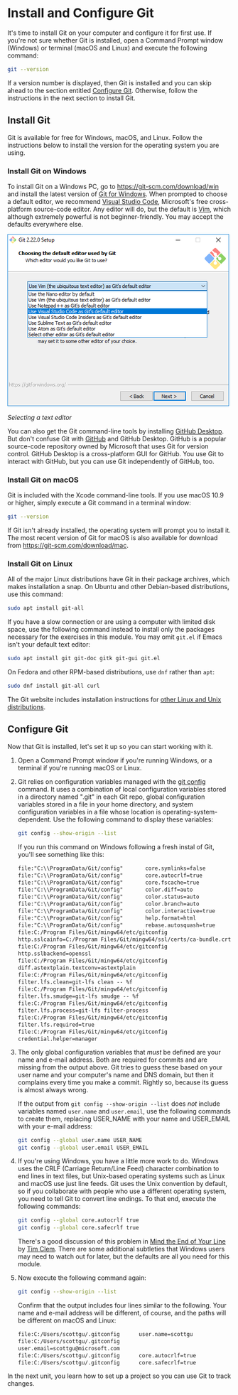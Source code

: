 # Install and Configure Git

It's time to install Git on your computer and configure it for first use. If you're not sure whether Git is installed, open a Command Prompt window (Windows) or terminal (macOS and Linux) and execute the following command:

```bash
git --version
```

If a version number is displayed, then Git is installed and you can skip ahead to the section entitled [Configure Git](#configure-git). Otherwise, follow the instructions in the next section to install Git.

## Install Git 

Git is available for free for Windows, macOS, and Linux. Follow the instructions below to install the version for the operating system you are using.

### Install Git on Windows

To install Git on a Windows PC, go to https://git-scm.com/download/win and install the latest version of [Git for Windows](https://gitforwindows.org/). When prompted to choose a default editor, we recommend [Visual Studio Code](https://code.visualstudio.com/), Microsoft's free cross-platform source-code editor. Any editor will do, but the default is [Vim](https://en.wikipedia.org/wiki/Vim_(text_editor)), which although extremely powerful is not beginner-friendly. You may accept the defaults everywhere else.

![Selecting a text editor](media/git-editor.png)

_Selecting a text editor_

You can also get the Git command-line tools by installing [GitHub Desktop](https://desktop.github.com/). But don't confuse Git with [GitHub](https://github.com/) and GitHub Desktop. GitHub is a popular source-code repository owned by Microsoft that uses Git for version control. GitHub Desktop is a cross-platform GUI for GitHub. You use Git to interact with GitHub, but you can use Git independently of GitHub, too.  

### Install Git on macOS

Git is included with the Xcode command-line tools. If you use macOS 10.9 or higher, simply execute a  Git command in a terminal window:

```bash
git --version
```

If Git isn't already installed, the operating system will prompt you to install it. The most recent version of Git for macOS is also available for download from https://git-scm.com/download/mac.

### Install Git on Linux

All of the major Linux distributions have Git in their package archives, which makes installation a snap. On Ubuntu and other Debian-based distributions, use this command:

```bash
sudo apt install git-all
```

If you have a slow connection or are using a computer with limited disk space, use the following command instead to install only the packages necessary for the exercises in this module. You may omit `git.el` if Emacs isn't your default text editor:

```bash
sudo apt install git git-doc gitk git-gui git.el
```

On Fedora and other RPM-based distributions, use `dnf` rather than `apt`:

```bash
sudo dnf install git-all curl
```

The Git website includes installation instructions for [other Linux and Unix distributions](https://git-scm.com/download/linux).

<a name="configure-git"></a>
## Configure Git

Now that Git is installed, let's set it up so you can start working with it.

1. Open a Command Prompt window if you're running Windows, or a terminal if you're running macOS or Linux.

1. Git relies on configuration variables managed with the [git config](https://git-scm.com/docs/git-config) command. It uses a combination of local configuration variables stored in a directory named ".git" in each Git repo, global configuration variables stored in a file in your home directory, and system configuration variables in a file whose location is operating-system-dependent. Use the following command to display these variables:

	```bash
	git config --show-origin --list
	```

	If you run this command on Windows following a fresh instal of Git, you'll see something like this:

	```
	file:"C:\\ProgramData/Git/config"       core.symlinks=false
	file:"C:\\ProgramData/Git/config"       core.autocrlf=true
	file:"C:\\ProgramData/Git/config"       core.fscache=true
	file:"C:\\ProgramData/Git/config"       color.diff=auto
	file:"C:\\ProgramData/Git/config"       color.status=auto
	file:"C:\\ProgramData/Git/config"       color.branch=auto
	file:"C:\\ProgramData/Git/config"       color.interactive=true
	file:"C:\\ProgramData/Git/config"       help.format=html
	file:"C:\\ProgramData/Git/config"       rebase.autosquash=true
	file:C:/Program Files/Git/mingw64/etc/gitconfig http.sslcainfo=C:/Program Files/Git/mingw64/ssl/certs/ca-bundle.crt
	file:C:/Program Files/Git/mingw64/etc/gitconfig http.sslbackend=openssl
	file:C:/Program Files/Git/mingw64/etc/gitconfig diff.astextplain.textconv=astextplain
	file:C:/Program Files/Git/mingw64/etc/gitconfig filter.lfs.clean=git-lfs clean -- %f
	file:C:/Program Files/Git/mingw64/etc/gitconfig filter.lfs.smudge=git-lfs smudge -- %f
	file:C:/Program Files/Git/mingw64/etc/gitconfig filter.lfs.process=git-lfs filter-process
	file:C:/Program Files/Git/mingw64/etc/gitconfig filter.lfs.required=true
	file:C:/Program Files/Git/mingw64/etc/gitconfig credential.helper=manager
	```

1. The only global configuration variables that *must* be defined are your name and e-mail address. Both are required for commits and are missing from the output above. Git tries to guess these based on your user name and your computer's name and DNS domain, but then it complains every time you make a commit. Rightly so, because its guess is almost always wrong.

	If the output from `git config --show-origin --list` does *not* include variables named `user.name` and `user.email`, use the following commands to create them, replacing USER_NAME with your name and USER_EMAIL with your e-mail address:

	```bash
	git config --global user.name USER_NAME
	git config --global user.email USER_EMAIL
	```

1. If you're using Windows, you have a little more work to do. Windows uses the CRLF (Carriage Return/Line Feed) character combination to end lines in text files, but Unix-based operating systems such as Linux and macOS use just line feeds. Git uses the Unix convention by default, so if you collaborate with people who use a different operating system, you need to tell Git to convert line endings. To that end, execute the following commands:

	```bash
	git config --global core.autocrlf true
	git config --global core.safecrlf true
	```

	There's a good discussion of this problem in [Mind the End of Your Line](https://adaptivepatchwork.com/2012/03/01/mind-the-end-of-your-line/) by [Tim Clem](https://adaptivepatchwork.com/about/). There are some additional subtleties that Windows users may need to watch out for later, but the defaults are all you need for this module. 

1. Now execute the following command again:

	```bash
	git config --show-origin --list
	```

	Confirm that the output includes four lines similar to the following. Your name and e-mail address will be different, of course, and the paths will be different on macOS and Linux:

	```
	file:C:/Users/scottgu/.gitconfig      user.name=scottgu
	file:C:/Users/scottgu/.gitconfig      user.email=scottgu@microsoft.com
	file:C:/Users/scottgu/.gitconfig      core.autocrlf=true
	file:C:/Users/scottgu/.gitconfig      core.safecrlf=true
	```

In the next unit, you learn how to set up a project so you can use Git to track changes.
